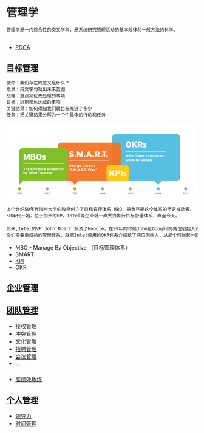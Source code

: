 # 管理学
```md
管理学是一门综合性的交叉学科，是系统研究管理活动的基本规律和一般方法的科学。
```

## 
* [PDCA](PDCA/README.md)

## [目标管理](Objective/README.md)
```md
使命：我们存在的意义是什么？
愿景：用文字勾勒出未来蓝图
战略：重点和优先处理的事项
目标：近期聚焦达成的事项
关键结果：如何得知我们朝目标推进了多少
任务：把关键结果分解为一个个具体的行动和任务
```
![](Team/_pic/Mgt-method-dev.jpg)
```md
上个世纪50年代加州大学的教授创立了目标管理体系 MBO，德鲁克是这个体系的坚定推动者。
50年代开始，位于加州的HP，Intel等企业就一直大力推行目标管理体系，直至今天。

后来,Intel的VP John Doerr 投资了Google，在99年的时候John给Google的两位创始人说，
你们需要更成熟的管理体系，就把Intel使用的OKR体系介绍给了两位创始人，从那个时候起一直沿用至今。
```
* MBO - Manage By Objective （目标管理体系）
* SMART
* [KPI]()
* [OKR](Objective/OKR/README.md)

## [企业管理](Business/README.md)
## [团队管理]()
* 授权管理
* 冲突管理
* 文化管理
* [招聘管理](Team/MGT-Recruitment/README.md)
* [会议管理](Team/MGT-Meeting/README.md)
* ...

###
* [高绩效教练](Team/GROW/README.md)

## [个人管理]()
* [领导力](Personal/Leadership/README.md)
* [时间管理](Personal/Time-Mgt/README.md)


